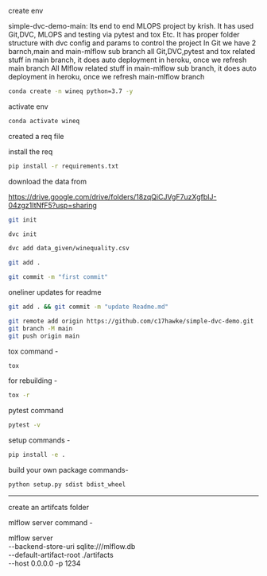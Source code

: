 create env 

simple-dvc-demo-main:
Its end to end MLOPS project by krish. It has used Git,DVC, MLOPS and testing via pytest and tox Etc.
It has proper folder structure with dvc config and params to control the project
In Git we have 2 barnch,main and main-mlflow sub branch
all Git,DVC,pytest and tox related stuff in main branch, it does auto deployment in heroku, once we refresh main branch
All Mlflow related  stuff in  main-mlflow sub branch, it does auto deployment in heroku, once we refresh main-mlflow branch

```bash
conda create -n wineq python=3.7 -y
```

activate env
```bash
conda activate wineq
```

created a req file

install the req
```bash
pip install -r requirements.txt
```
download the data from 

https://drive.google.com/drive/folders/18zqQiCJVgF7uzXgfbIJ-04zgz1ItNfF5?usp=sharing

```bash
git init
```
```bash
dvc init 
```
```bash
dvc add data_given/winequality.csv
```
```bash
git add .
```
```bash
git commit -m "first commit"
```

oneliner updates  for readme

```bash
git add . && git commit -m "update Readme.md"
```
```bash
git remote add origin https://github.com/c17hawke/simple-dvc-demo.git
git branch -M main
git push origin main
```

tox command -
```bash
tox
```
for rebuilding -
```bash
tox -r 
```
pytest command
```bash
pytest -v
```

setup commands -
```bash
pip install -e . 
```

build your own package commands- 
```bash
python setup.py sdist bdist_wheel
```



--- 
create an artifcats folder 


mlflow server command - 


mlflow server \
    --backend-store-uri sqlite:///mlflow.db \
    --default-artifact-root ./artifacts \
    --host 0.0.0.0 -p 1234
